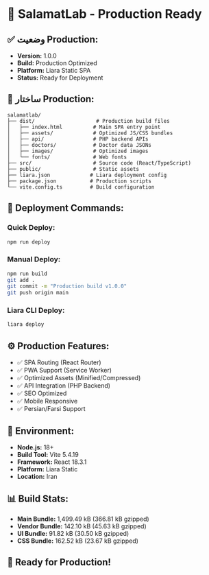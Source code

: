 # 🚀 SalamatLab - Production Ready

## ✅ **وضعیت Production:**
- **Version:** 1.0.0
- **Build:** Production Optimized
- **Platform:** Liara Static SPA
- **Status:** Ready for Deployment

## 📁 **ساختار Production:**

```
salamatlab/
├── dist/                    # Production build files
│   ├── index.html          # Main SPA entry point
│   ├── assets/             # Optimized JS/CSS bundles
│   ├── api/                # PHP backend APIs
│   ├── doctors/            # Doctor data JSONs
│   ├── images/             # Optimized images
│   └── fonts/              # Web fonts
├── src/                    # Source code (React/TypeScript)
├── public/                 # Static assets
├── liara.json             # Liara deployment config
├── package.json           # Production scripts
└── vite.config.ts         # Build configuration
```

## 🚀 **Deployment Commands:**

### Quick Deploy:
```bash
npm run deploy
```

### Manual Deploy:
```bash
npm run build
git add .
git commit -m "Production build v1.0.0"
git push origin main
```

### Liara CLI Deploy:
```bash
liara deploy
```

## ⚙️ **Production Features:**
- ✅ SPA Routing (React Router)
- ✅ PWA Support (Service Worker)
- ✅ Optimized Assets (Minified/Compressed)
- ✅ API Integration (PHP Backend)
- ✅ SEO Optimized
- ✅ Mobile Responsive
- ✅ Persian/Farsi Support

## 🔧 **Environment:**
- **Node.js:** 18+
- **Build Tool:** Vite 5.4.19
- **Framework:** React 18.3.1
- **Platform:** Liara Static
- **Location:** Iran

## 📊 **Build Stats:**
- **Main Bundle:** 1,499.49 kB (366.81 kB gzipped)
- **Vendor Bundle:** 142.10 kB (45.63 kB gzipped)
- **UI Bundle:** 91.82 kB (30.50 kB gzipped)
- **CSS Bundle:** 162.52 kB (23.67 kB gzipped)

## 🎯 **Ready for Production!**
